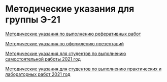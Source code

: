 # Методические указания для группы Э-21

[Методические указания по выполнению реферативных работ](./2022_методические_08.02.09_1.pdf)

[Методические указания по оформлению презентаций](./2022_методические_08.02.09_2.pdf)

[Методические указания для студентов по выполнению самостоятельной работы 2021 год](./2022_методические_08.02.09_3.pdf)

[Методические указания для студентов по выполнению практических и лабораторных работ 2021 год](./2022_методические_08.02.09_4.pdf)



